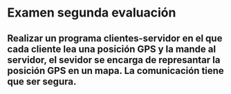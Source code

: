 # Examen segunda evaluación

## Realizar un programa clientes-servidor en el que cada cliente lea una posición GPS y la mande al servidor, el sevidor se encarga de represantar la posición GPS en un mapa. La comunicación tiene que ser segura.
